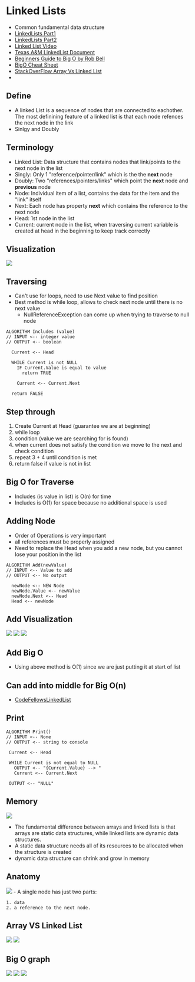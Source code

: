 # Linked Lists
- Common fundamental data structure 
- [LinkedLists Part1](https://medium.com/basecs/whats-a-linked-list-anyway-part-1-d8b7e6508b9d)
- [LinkedLists Part2](https://medium.com/basecs/whats-a-linked-list-anyway-part-2-131d96f71996)
- [Linked List Video](https://www.youtube.com/watch?v=lC-yYCOnN8Q)
- [Texas A&M LinkedList Document](https://people.engr.tamu.edu/j-welch/teaching/211.s03/lnotes1.pdf)
- [Beginners Guide to Big O by Rob Bell](https://robbell.io/2009/06/a-beginners-guide-to-big-o-notation)
- [BigO Cheat Sheet](https://www.bigocheatsheet.com)
- [StackOverFlow Array Vs Linked List](https://stackoverflow.com/questions/393556/when-to-use-a-linked-list-over-an-array-array-list)
- 


## Define 
- A linked List is a sequence of nodes that are connected to eachother. The most definining feature of a linked list is that each node refences the next node in the link
- Sinlgy and Doubly 

## Terminology
- Linked List: Data structure that contains nodes that link/points to the next node in the list
- Singly: Only 1 "reference/pointer/link" which is the the **next** node 
- Doubly: Two "references/pointers/links" which point the **next** node and **previous** node
- Node: Individual item of a list, contains the data for the item and the "link" itself 
- Next: Each node has property **next** which contains the reference to the next node
- Head: 1st node in the list
- Current: current node in the list, when traversing current variable is created at head in the beginning to keep track correctly 

## Visualization
<img src="https://i.imgur.com/XlJMHHx.png"/>

## Traversing
- Can't use for loops, need to use Next value to find position 
- Best method is while loop, allows to check next node until there is no next value 
    - NullReferenceException can come up when trying to traverse to null node
``` pseudo 
ALGORITHM Includes (value)
// INPUT <-- integer value
// OUTPUT <-- boolean

  Current <-- Head

  WHILE Current is not NULL
    IF Current.Value is equal to value
      return TRUE

    Current <-- Current.Next

  return FALSE
  ```
## Step through
1. Create Current at Head (guarantee we are at beginning)
2. while loop 
3. condition (value we are searching for is found)
4. when current does not satisfy the condition we move to the next and check condition 
5. repeat 3 + 4 until condition is met 
6. return false if value is not in list 

## Big O for Traverse 
- Includes (is value in list) is O(n) for time
- Includes is O(1) for space because no additional space is used

## Adding Node
- Order of Operations is very important
- all references must be properly assigned
- Need to replace the Head when you add a new node, but you cannot lose your position in the list
``` pseudo 
ALGORITHM Add(newValue)
// INPUT <-- Value to add
// OUTPUT <-- No output

  newNode <-- NEW Node
  newNode.Value <-- newValue
  newNode.Next <-- Head
  Head <-- newNode
```
## Add Visualization 
<img src="https://i.imgur.com/AEkoOUG.png"/>
<img src="https://i.imgur.com/iQIA5qP.png"/>
<img src ="https://i.imgur.com/kxmpfsC.png"/>

## Add Big O
- Using above method is O(1) since we are just putting it at start of list

## Can add into middle for Big O(n)
 - [CodeFellowsLinkedList](https://codefellows.github.io/common_curriculum/data_structures_and_algorithms/Code_401/class-05/resources/singly_linked_list.html)

 ## Print
 ``` pseudo
 ALGORITHM Print()
// INPUT <-- None
// OUTPUT <-- string to console

  Current <-- Head

  WHILE Current is not equal to NULL
    OUTPUT <-- "{Current.Value} --> "
    Current <-- Current.Next

  OUTPUT <-- "NULL"
```
## Memory 

<img src = "https://i.imgur.com/V89id7k.png"/>

- The fundamental difference between arrays and linked lists is that arrays are static data structures, while linked lists are dynamic data structures.
-  A static data structure needs all of its resources to be allocated when the structure is created
- dynamic data structure can shrink and grow in memory

## Anatomy 

<img src= "https://i.imgur.com/BvejLtG.png"/>
- A single node has just two parts: 

    1. data
    2. a reference to the next node.

## Array VS Linked List
<img src ="https://i.imgur.com/mWVvrzC.png"/>
<img src = "https://i.imgur.com/DGRQJ5p.png"/>

## Big O graph
<img src = "https://i.imgur.com/LykLjAF.png"/>
<img src = "https://i.imgur.com/izeeV59.png"/>
<img src = "https://i.imgur.com/KbR5Cg6.png"/>